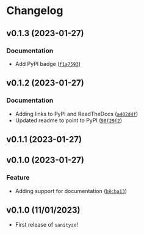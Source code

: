 # Changelog

<!--next-version-placeholder-->

## v0.1.3 (2023-01-27)
### Documentation
* Add PyPI badge ([`f1a7593`](https://github.com/UBC-MDS/sanityze/commit/f1a75938f11e0d3425f847e28bfee338b39f31f5))

## v0.1.2 (2023-01-27)
### Documentation
* Adding links to PyPI and ReadTheDocs ([`a402d4f`](https://github.com/UBC-MDS/sanityze/commit/a402d4f7372a40f218e9b842f0b02432d50d9c86))
* Updated readme to point to PyPI ([`98f29f2`](https://github.com/UBC-MDS/sanityze/commit/98f29f237a900d2eb1df23bd03bdc5f560186647))

## v0.1.1 (2023-01-27)


## v0.1.0 (2023-01-27)
### Feature
* Adding support for documentation ([`b8cba13`](https://github.com/UBC-MDS/sanityze/commit/b8cba1300a3c57a9ab0dc76ba8470ddf75921033))

## v0.1.0 (11/01/2023)

- First release of `sanityze`!